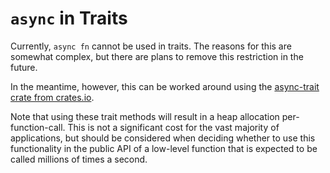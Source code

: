 # `async` in Traits

Currently, `async fn` cannot be used in traits. The reasons for this are
somewhat complex, but there are plans to remove this restriction in the
future.

In the meantime, however, this can be worked around using the
[async-trait crate from crates.io](https://github.com/dtolnay/async-trait).

Note that using these trait methods will result in a heap allocation
per-function-call. This is not a significant cost for the vast majority
of applications, but should be considered when deciding whether to use
this functionality in the public API of a low-level function that is expected
to be called millions of times a second.
